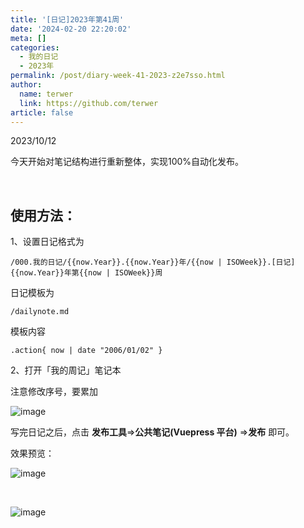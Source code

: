 ```yaml
---
title: '[日记]2023年第41周'
date: '2024-02-20 22:20:02'
meta: []
categories:
  - 我的日记
  - 2023年
permalink: /post/diary-week-41-2023-z2e7sso.html
author:
  name: terwer
  link: https://github.com/terwer
article: false
---
```



<!-- more -->




2023/10/12

今天开始对笔记结构进行重新整体，实现100%自动化发布。

‍

## 使用方法：

1、设置日记格式为

```
/000.我的日记/{{now.Year}}.{{now.Year}}年/{{now | ISOWeek}}.[日记]{{now.Year}}年第{{now | ISOWeek}}周
```

日记模板为

```
/dailynote.md
```

模板内容

```
.action{ now | date "2006/01/02" }
```

2、打开「我的周记」笔记本

注意修改序号，要累加

​![image](https://img1.terwer.space/api/public/202402202225746.png)​

写完日记之后，点击 <span style="font-weight: bold;" class="bold">发布工具</span>=><span style="font-weight: bold;" class="bold">公共笔记(Vuepress 平台)</span> =><span style="font-weight: bold;" class="bold">发布</span> 即可。

效果预览：

​![image](https://img1.terwer.space/api/public/202402202224314.png)​

‍

​![image](https://img1.terwer.space/api/public/202402202227196.png)​
